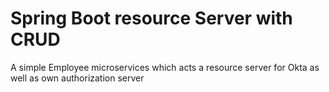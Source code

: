 # Spring Boot resource Server with CRUD 
A simple Employee microservices which acts a resource server for Okta as well as own authorization server
